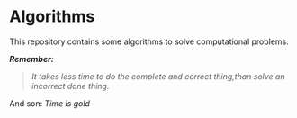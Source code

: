 # Algorithms

This repository contains some algorithms to solve computational problems.

**_Remember:_**
>_It takes less time to do the complete and correct thing,than solve an incorrect done thing._

And son: _Time is gold_
